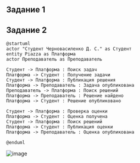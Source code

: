 ## Задание 1 


## Задание 2
```
@startuml
actor "Студент Черновасиленко Д. С." as Студент
entity Piazza as Платформа
actor Преподаватель as Преподаватель

Студент -> Платформа : Поиск задач
Платформа -> Студент : Получение задачи
Студент -> Платформа : Публикация решения
Платформа -> Преподаватель : Задача опубликована
Преподаватель -> Платформа : Поиск решений
Платформа -> Преподаватель : Решение найдено
Платформа -> Студент : Решение опубликовано

Студент -> Платформа : Проверка оценки
Платформа -> Студент : Оценка получена
Студент -> Платформа : Поиск решений
Платформа -> Студент : Публикация оценки
Платформа -> Преподаватель : Оценка опубликована

@enduml
```
![image](https://github.com/user-attachments/assets/e41a2965-34fd-4a44-af90-82d7975b1d71)

